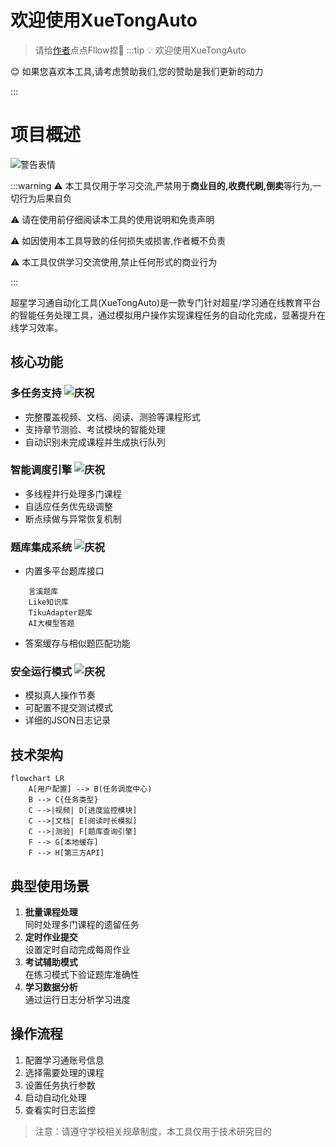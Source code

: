 # 欢迎使用XueTongAuto
> 请给[作者](https://github.com/Hanzzkj652)点点Fllow捏🤗
:::tip
💡 欢迎使用XueTongAuto

😊 如果您喜欢本工具,请考虑赞助我们,您的赞助是我们更新的动力

:::

# 项目概述

![警告表情](/images/emojis/warning.svg)

:::warning
⚠️ 本工具仅用于学习交流,严禁用于**商业目的,收费代刷,倒卖**等行为,一切行为后果自负

⚠️ 请在使用前仔细阅读本工具的使用说明和免责声明

⚠️ 如因使用本工具导致的任何损失或损害,作者概不负责

⚠️ 本工具仅供学习交流使用,禁止任何形式的商业行为

:::

超星学习通自动化工具(XueTongAuto)是一款专门针对超星/学习通在线教育平台的智能任务处理工具，通过模拟用户操作实现课程任务的自动化完成，显著提升在线学习效率。

## 核心功能

### 多任务支持 ![庆祝](/images/emojis/celebrate.svg)
- 完整覆盖视频、文档、阅读、测验等课程形式
- 支持章节测验、考试模块的智能处理
- 自动识别未完成课程并生成执行队列

### 智能调度引擎 ![庆祝](/images/emojis/celebrate.svg)
- 多线程并行处理多门课程
- 自适应任务优先级调整
- 断点续做与异常恢复机制

### 题库集成系统 ![庆祝](/images/emojis/celebrate.svg)
- 内置多平台题库接口
```
    言溪题库    
    Like知识库   
    TikuAdapter题库
    AI大模型答题  
```
- 答案缓存与相似题匹配功能

### 安全运行模式 ![庆祝](/images/emojis/celebrate.svg)
- 模拟真人操作节奏
- 可配置不提交测试模式
- 详细的JSON日志记录

## 技术架构

```mermaid
flowchart LR
    A[用户配置] --> B(任务调度中心)
    B --> C{任务类型}
    C -->|视频| D[进度监控模块]
    C -->|文档| E[阅读时长模拟]
    C -->|测验| F[题库查询引擎]
    F --> G[本地缓存]
    F --> H[第三方API]
```

## 典型使用场景

1. **批量课程处理**  
   同时处理多门课程的遗留任务
2. **定时作业提交**  
   设置定时自动完成每周作业
3. **考试辅助模式**  
   在练习模式下验证题库准确性
4. **学习数据分析**  
   通过运行日志分析学习进度

## 操作流程

1. 配置学习通账号信息
2. 选择需要处理的课程
3. 设置任务执行参数
4. 启动自动化处理
5. 查看实时日志监控

> 注意：请遵守学校相关规章制度，本工具仅用于技术研究目的